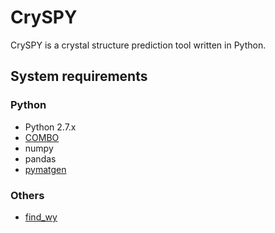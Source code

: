 # CrySPY
CrySPY is a crystal structure prediction tool written in Python.

## System requirements
### Python
- Python 2.7.x
- [COMBO](https://github.com/tsudalab/combo "COMBO")
- numpy
- pandas
- [pymatgen](http://pymatgen.org "pymatgen")

### Others
- [find_wy](https://github.com/nim-hrkn/find_wy "find_wy")
